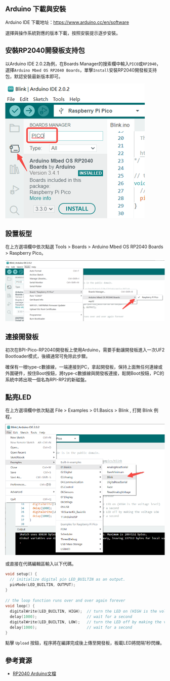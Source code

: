 ## Arduino 下載與安裝

Arduino IDE 下載地址：https://www.arduino.cc/en/software

選擇與操作系統對應的版本下載，按照安裝提示逐步安裝。

## 安裝RP2040開發板支持包

以Arduino IDE 2.0.2為例，在Boards Manager的搜索欄中輸入`PICO`或`RP2040`，選擇`Arduino Mbed OS RP2040 Boards`，單擊`Install`安裝RP2040開發板支持包，默認安裝最新版本即可。

![](../assets/images/arduino_env_1.png)

## 設置板型

在上方選項欄中依次點選 Tools > Boards > Arduino Mbed OS RP2040 Boards > Raspberry Pico。

![](../assets/images/arduino_env_2.png)

## 連接開發板

初次在BPI-Pico-RP2040開發板上使用Arduino，需要手動讓開發板進入一次UF2 Bootloader模式，後續通常可免除此步驟。

確保有一根type-c數據線，一端連接到PC，拿起開發板，保持上面無任何連線或外圍硬件，按住Boot按鈕，將type-c數據線與開發板連接，鬆開Boot按鈕，PC的系統中將出現一個名為RPI-RP2的新磁盤。

## 點亮LED
在上方選項欄中依次點選 File > Examples > 01.Basics > Blink , 打開 Blink 例程，

![](../assets/images/arduino_env_3.png)

或直接在代碼編輯區輸入以下代碼。

```c
void setup() {
  // initialize digital pin LED_BUILTIN as an output.
  pinMode(LED_BUILTIN, OUTPUT);
}

// the loop function runs over and over again forever
void loop() {
  digitalWrite(LED_BUILTIN, HIGH);  // turn the LED on (HIGH is the voltage level)
  delay(1000);                      // wait for a second
  digitalWrite(LED_BUILTIN, LOW);   // turn the LED off by making the voltage LOW
  delay(1000);                      // wait for a second
}

```

點擊 `Upload` 按鈕，程序將在編譯完成後上傳至開發板，板載LED將間隔1秒閃爍。

## 參考資源

- [RP2040 Arduino文檔](https://arduino-pico.readthedocs.io/en/latest/)